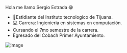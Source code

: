 Hola me llamo Sergio Estrada 😁 

- 📓Estidiante del Instituto tecnologico de Tijuana.
- 💻 Carrera: Ingienieria en sistemas en computación.
- Cursando el 7mo semestre de la carrera.
- Egresado del Cobach Primer Ayuntamiento.

![image](https://user-images.githubusercontent.com/124211869/218953610-b79201be-e337-4eaf-89ca-d888e675fae6.png)



